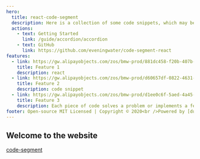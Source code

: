```yaml
---
hero:
  title: react-code-segment
  description: Here is a collection of some code snippets, which may be from the Internet or the usual accumulation,Each code snippet solves a problem or implements a function.
  actions:
    - text: Getting Started
      link: /guide/accordion/accordion
    - text: GitHub
      link: https://github.com/eveningwater/code-segment-react
features:
  - link: https://gw.alipayobjects.com/zos/bmw-prod/881dc458-f20b-407b-947a-95104b5ec82b/k79dm8ih_w144_h144.png
    title: Feature 1
    description: react
  - link: https://gw.alipayobjects.com/zos/bmw-prod/d60657df-0822-4631-9d7c-e7a869c2f21c/k79dmz3q_w126_h126.png
    title: Feature 2
    description: code snippet
  - link: https://gw.alipayobjects.com/zos/bmw-prod/d1ee0c6f-5aed-4a45-a507-339a4bfe076c/k7bjsocq_w144_h144.png
    title: Feature 3
    description: Each piece of code solves a problem or implements a feature
footer: Open-source MIT Licensed | Copyright © 2020<br />Powered by [dumi](https://d.umijs.org)
---
```


## Welcome to the website

[code-segment](https://eveningwater.github.io/code-segment/#/)
